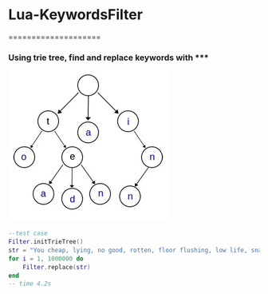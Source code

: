 # Lua-KeywordsFilter
====================

### Using trie tree, find and replace keywords with ***

![](https://github.com/ikool-cn/Lua-KeywordsFilter/blob/master/trie.jpg)  

```lua
--test case
Filter.initTrieTree()
str = "You cheap, lying, no good, rotten, floor flushing, low life, snake licking, dirt eating, inbred, over-stuffed, ignorant, blood-sucking, dog kissing, brainless, dickless, hopeless, heartless, fatass, bug-eyed, stiff-legged, spineless, worm-headed sack of monkey shit! fuck"
for i = 1, 1000000 do
	Filter.replace(str)
end
-- time 4.2s
```